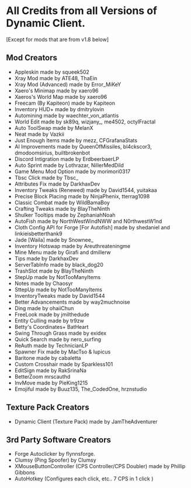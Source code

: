 # All Credits from all Versions of Dynamic Client.
[Except for mods that are from v1.8 below]
## Mod Creators
- Appleskin made by squeek502
- Xray Mod made by ATE48, ThaEin
- Xray Mod (Advanced) made by Error_MiKeY
- Xaero's Minimap made by xaero96
- Xaeros's World Map made by xaero96
- Freecam (By Kapiteon) made by Kapiteon
- Inventory HUD+ made by dmitrylovin
- Automining made by waechter_von_atlantis
- World Edit made by sk89q, wizjany_, me4502, octylFractal
- Auto ToolSwap made by MelanX
- Neat made by Vazkii
- Just Enough Items made by mezz, CFGrafanaStats
- AI Improvements made by QueenOfMissiles, bl4ckscor3, dmodoomsirius, builtbrokenbot
- Discord Intigration made by ErdbeerbaerLP
- Auto Sprint made by Lothrazar, NillerMedDild
- Game Menu Mod Option made by morimori0317
- Tbsc Click made by Tbsc_
- Attributes Fix made by DarkhaxDev
- Inventory Tweaks (Renewed) made by David1544, yuitakaa 
- Precise Block Placing made by NinjaPhenix, tterrag1098
- Classic Combat made by WildBamaBoy          
- Crafting Tweaks made by BlayTheNinth          
- Shulker Tooltips made by ZephaniahNoah     
- AutoFish made by NorthWestWindNWW and N0rthwestW1nd      
- Cloth Config API for Forge [For Autofish] made by shedaniel and linkieisbetterthank9     
- Jade [Waila] made by Snownee_      
- Inventory Hotswap made by Areuthreateningme 
- Mine Menu made by Girafi and dmillerw
- Tips made by DarkhaxDev 
- ServerTabInfo made by black_dog20 
- TrashSlot made by BlayTheNinth 
- StepUp made by NotTooManyItems 
- Notes made by Chaosyr 
- SttepUp made by NotTooManyItems
- InventoryTweaks made by David1544
- Better Advancements made by way2muchnoise 
- Ding made by ohaiiChun
- FreeLook made by jmilthedude 
- Entity Culling made by tr9zw 
- Betty's Coordinates+ BatHeart 
- Swing Through Grass made by exidex 
- Quick Search made by nero_surfing 
- ReAuth made by TechnicianLP 
- Spawner Fix made by MacTso & lupicus
- Baritone made by cabaletta 
- Custom Crosshair made by Sparkless101 
- EditSign made by RakSrinaNa 
- BetterZoom mrscauthd 
- InvMove made by PieKing1215 
- Emojiful made by Buuz135, The_CodedOne, hrznstudio 
## Texture Pack Creators
- Dynamic Client (Texture Pack) made by JamTheAdventurer 
## 3rd Party Software Creators
- Forge Autoclicker by flynnsforge.
- Clumsy (Ping Spoofer) by Clumsy
- XMouseButtonController (CPS Controller/CPS Doubler) made by Phillip Gibbons
- AutoHotkey (Configures each click, etc.. 7 CPS in 1 click )
